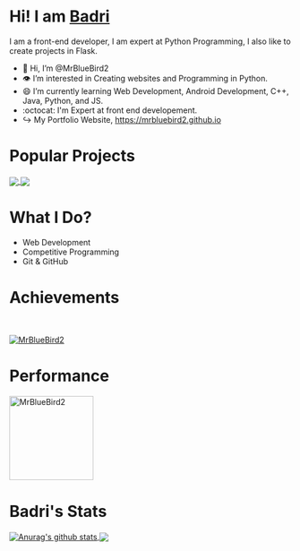 # Hi! I am [Badri](https://github.com/MrBlueBird2)
I am a front-end developer, I am expert at Python Programming, I also like to create projects in Flask.
- 👋 Hi, I’m @MrBlueBird2
- 👁️ I’m interested in Creating websites and Programming in Python.
- 😄 I’m currently learning Web Development, Android Development, C++, Java, Python, and JS.
- :octocat: I'm Expert at front end developement.
- ↪️ My Portfolio Website, https://mrbluebird2.github.io

# Popular Projects
<a href="https://github.com/MrBlueBird2/to-do-list-flask">
  <!-- Change the `github-readme-stats.anuraghazra1.vercel.app` to `github-readme-stats.vercel.app`  -->
  <img align="center" src="https://github-readme-stats.anuraghazra1.vercel.app/api/pin/?username=MrBlueBird2&repo=to-do-list-flask&theme=material-palenight" />
</a>    
<a href="https://github.com/mrbluebird2/mrbluebird2.github.io">
  <!-- Change the `github-readme-stats.anuraghazra1.vercel.app` to `github-readme-stats.vercel.app`  -->
  <img align="center" src="https://github-readme-stats.anuraghazra1.vercel.app/api/pin/?username=MrBlueBird2&repo=mrbluebird2.github.io&theme=material-palenight"/>
</a>

# What I Do?
- Web Development
- Competitive Programming
- Git & GitHub

# Achievements

<br />

<p align="left"> <a href="https://github.com/ryo-ma/github-profile-trophy"><img src="https://github-profile-trophy.vercel.app/?username=MrBlueBird2&row=2&column=6&theme=gitdimmed&column=8&no-frame=false&no-bg=false" alt="MrBlueBird2"></a></p>

# Performance
<p>
<img align="center" height="150em" src="https://github-readme-streak-stats.herokuapp.com/?user=MrBlueBird2&theme=radical" alt="MrBlueBird2" />
</p>

# Badri's Stats
<a href="https://github.com/anuraghazra/github-readme-stats">
  <img align="center" src="https://github-readme-stats.anuraghazra1.vercel.app/api?username=MrBlueBird2&show_icons=true&include_all_commits=true&theme=material-palenight" alt="Anurag's github stats" />
</a>
<a href="https://github.com/anuraghazra/github-readme-stats">
  <!-- Change the `github-readme-stats.anuraghazra1.vercel.app` to `github-readme-stats.vercel.app`  -->
  <img align="center" src="https://github-readme-stats.anuraghazra1.vercel.app/api/top-langs/?username=MrBlueBird2&layout=compact&theme=material-palenight" />
</a>
<!---
MrBlueBird2/MrBlueBird2 is a ✨ special ✨ repository because its `README.md` (this file) appears on your GitHub profile.
You can click the Preview link to take a look at your changes.
--->
